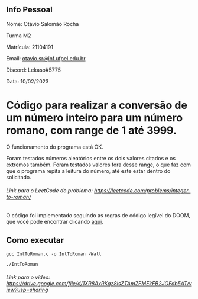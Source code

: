 ## Info Pessoal
Nome: Otávio Salomão Rocha

Turma M2

Matrícula: 21104191

Email: otavio.sr@inf.ufpel.edu.br

Discord: Lekaso#5775

Data: 10/02/2023

# Código para realizar a conversão de um número inteiro para um número romano, com range de 1 até 3999.

O funcionamento do programa está OK.

Foram testados números aleatórios entre os dois valores citados e os extremos também. Foram testados valores fora desse range, o que faz com que o programa repita a leitura do número, até este estar dentro do solicitado.

###### Link para o LeetCode do problema: https://leetcode.com/problems/integer-to-roman/

O código foi implementado seguindo as regras de código legível do DOOM, que você pode encontrar clicando <a href="https://fabiensanglard.net/fd_proxy/doom3/CodeStyleConventions.pdf">aqui</a>.

## Como executar
<pre><code>gcc IntToRoman.c -o IntToRoman -Wall</code></pre>

<pre><code>./IntToRoman</code></pre>

###### Link para o vídeo: https://drive.google.com/file/d/1XR8AxRKqz8lsZTAmZFMEkFB2JOFdb5AT/view?usp=sharing

